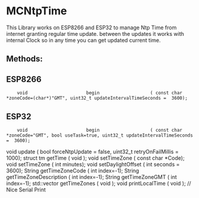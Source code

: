 # MCNtpTime
This Library works on ESP8266 and ESP32 to manage Ntp Time from internet granting regular time update.
      between the updates it works with internal Clock so in any time you can get updated current time.


## Methods:
  ## ESP8266
```
    void                      begin                   ( const char *zoneCode=(char*)"GMT", uint32_t updateIntervalTimeSeconds =  3600);
```
  ## ESP32
```
    void                      begin                   ( const char *zoneCode="GMT", bool useTask=true, uint32_t updateIntervalTimeSeconds =  3600);
```

  void                        update                  ( bool forceNtpUpdate = false, uint32_t retryOnFailMillis = 1000);
  struct tm                   getTime                 ( void );
  void                        setTimeZone             ( const char *Code);
  void                        setTimeZone             ( int minutes);
  void                        setDaylightOffset       ( int seconds = 3600);
  String                      getTimeZoneCode         ( int index=-1);
  String                      getTimeZoneDescription  ( int index=-1);
  String                      getTimeZoneGMT          ( int index=-1);
  std::vector<timeZonesData>  getTimeZones            ( void );
  void                        printLocalTime          ( void ); // Nice Serial Print
```
